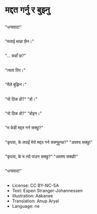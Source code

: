 # मद्दत गर्नु र बुझ्नु

##
"धन्यवाद!"

##
"मलाई थाहा छैन।"

##
"... कहाँ छ?"

##
"त्यता तिर।"

##
"मैले बुझिन।"

##
"यो ठिक हो?" "हो।"

##
"यो ठिक हो?" "होइन।"

##
"म केही मद्दत गर्न सक्छु?"

##
"कृपया, के तपाईं मेरो मद्दत गर्न सक्नुहुन्छ?" "अवश्य सक्छु!"

##
"कृपया, के म त्यो पाउन सक्छु?" "अवश्य सक्छौ!"

##
"धन्यवाद!"

##
* License: CC BY-NC-SA
* Text: Espen Stranger-Johannessen
* Illustration: Aakanee
* Translation: Anup Aryal
* Language: ne
